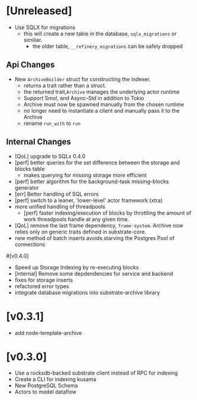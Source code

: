 # **[Unreleased]**
- Use SQLX for migrations
  - this will create a new table in the database, `sqlx_migrations` or similiar.
    - the older table, `__refinery_migrations` can be safely dropped

## Api Changes
- New `ArchiveBuilder` struct for constructing the indexer.
  - returns a trait rather than a struct.
  - the returned trait,`Archive` manages the underlying actor runtime
  - Support Smol, and Async-Std in addition to Tokio
  - Archive must now be spawned manually from the chosen runtime
  - no longer need to instantiate a client and manually pass it to the Archive
  - rename `run_with` to `run`

## Internal Changes
- [QoL] upgrade to SQLx 0.4.0
- [perf] better queries for the set difference between the storage and blocks table
   - makes querying for missing storage more efficient
- [perf] better algorithm for the background-task missing-blocks generator
- [err] Better handling of SQL errors
- [perf] switch to a leaner, 'lower-level' actor framework (xtra) 
- more unified handling of threadpools
  - [perf] faster indexing/execution of blocks by throttling the amount of work threadpools handle at any given time.
- [QoL] remove the last frame dependency, `frame-system`. Archive now relies only on generic traits defined in substrate-core.
- new method of batch inserts avoids starving the Postgres Pool of connections




#[v0.4.0]
- Speed up Storage Indexing by re-executing blocks
- [internal] Remove some depdendencies for service and backend
- fixes for storage inserts
- refactored error types
- integrate database migrations into substrate-archive library

# [v0.3.1]
- add node-template-archive

# **[v0.3.0]**
- Use a rocksdb-backed substrate client instead of RPC for indexing
- Create a CLI for indexing kusama
- New PostgreSQL Schema 
- Actors to model dataflow
